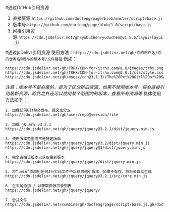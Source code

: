 #通过GitHub引用资源
1. 直接资源:`https://github.com/docfeng/page/blob/master/script/base.js`
2. 版本号:`https://github.com/docfeng/page/blob/1.0/script/base.js`
3. 间接引用资源:`https://cdn.jsdelivr.net/gh/yuDuChen/yuduchen@v1.5.6/layui/layui.js`


#通过jsDelivr引用资源
使用方法：`https://cdn.jsdelivr.net/gh/你的用户名/你的仓库名@发布的版本号/文件路径`
例如：
```
https://cdn.jsdelivr.net/gh/TRHX/CDN-for-itrhx.com@1.0/images/trhx.png
https://cdn.jsdelivr.net/gh/TRHX/CDN-for-itrhx.com@2.0.1/css/style.css
https://cdn.jsdelivr.net/gh/moezx/cdn@3.1.3//The%20Pet%20Girl%20of%20Sakurasou.mp4
```
*注意：版本号不是必需的，是为了区分新旧资源，如果不使用版本号，将会直接引用最新资源，除此之外还可以使用某个范围内的版本，查看所有资源等*
具体使用方法如下：
```
1. 加载任何Github发布、提交或分支
https://cdn.jsdelivr.net/gh/user/repo@version/file

2. 加载 jQuery v3.2.1
https://cdn.jsdelivr.net/gh/jquery/jquery@3.2.1/dist/jquery.min.js

3. 使用版本范围而不是特定版本
https://cdn.jsdelivr.net/gh/jquery/jquery@3.2/dist/jquery.min.js
https://cdn.jsdelivr.net/gh/jquery/jquery@3/dist/jquery.min.js

4. 完全省略该版本以获取最新版本
https://cdn.jsdelivr.net/gh/jquery/jquery/dist/jquery.min.js

5. 将“.min”添加到任何JS/CSS文件中以获取缩小版本，如果不存在，将为会自动生成
https://cdn.jsdelivr.net/gh/jquery/jquery@3.2.1/src/core.min.js

6. 在末尾添加 / 以获取资源目录列表
https://cdn.jsdelivr.net/gh/jquery/jquery/

7. 合并文件
https://cdn.jsdelivr.net/combine/gh/docfeng/page/script/base.js,gh/docfeng/page/script/http.js
```